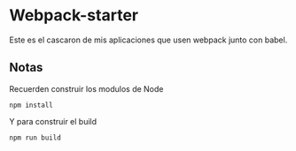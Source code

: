 # Webpack-starter
Este es el cascaron de mis aplicaciones que usen webpack junto con babel.

## Notas
Recuerden construir los modulos de Node
```
npm install
```

Y para construir el build
```
npm run build
```
